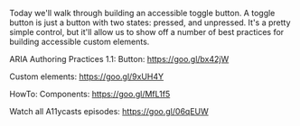 Today we'll walk through building an accessible toggle button. A toggle button is just a button with two states: pressed, and unpressed. It's a pretty simple control, but it'll allow us to show off a number of best practices for building accessible custom elements.

ARIA Authoring Practices 1.1: Button: https://goo.gl/bx42jW

Custom elements: https://goo.gl/9xUH4Y

HowTo: Components: https://goo.gl/MfL1f5

Watch all A11ycasts episodes: https://goo.gl/06qEUW